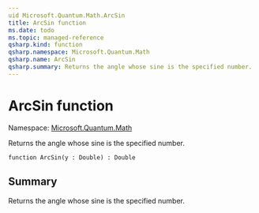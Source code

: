 ```yaml
---
uid Microsoft.Quantum.Math.ArcSin
title: ArcSin function
ms.date: todo
ms.topic: managed-reference
qsharp.kind: function
qsharp.namespace: Microsoft.Quantum.Math
qsharp.name: ArcSin
qsharp.summary: Returns the angle whose sine is the specified number.
---
```


# ArcSin function

Namespace: [Microsoft.Quantum.Math](xref:Microsoft.Quantum.Math)

Returns the angle whose sine is the specified number.
```qsharp
function ArcSin(y : Double) : Double
```

## Summary
Returns the angle whose sine is the specified number.
